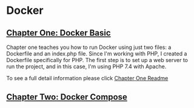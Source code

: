 # Docker

## [Chapter One: Docker Basic](https://github.com/mohammadsadique/Docker/blob/main/Chapter%201%20-%20Docker%20Basic/README.md) 

Chapter one teaches you how to run Docker using just two files: a Dockerfile and an index.php file. Since I'm working with PHP, I created a Dockerfile specifically for PHP. The first step is to set up a web server to run the project, and in this case, I'm using PHP 7.4 with Apache.


To see a full detail information please click [Chapter One Readme](https://github.com/mohammadsadique/Docker/blob/main/Chapter%201%20-%20Docker%20Basic/README.md)


## [Chapter Two: Docker Compose](https://github.com/mohammadsadique/Docker/blob/main/Chapter%201%20-%20Docker%20Basic/README.md) 
